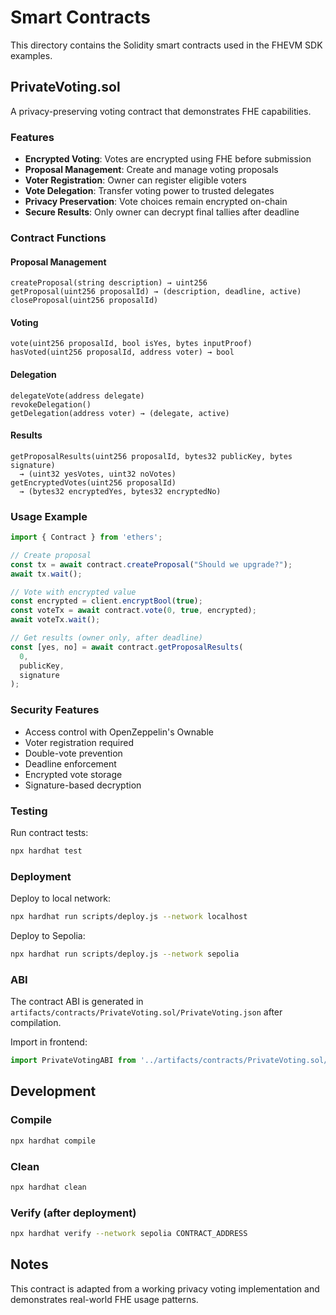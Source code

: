 # Smart Contracts

This directory contains the Solidity smart contracts used in the FHEVM SDK examples.

## PrivateVoting.sol

A privacy-preserving voting contract that demonstrates FHE capabilities.

### Features

- **Encrypted Voting**: Votes are encrypted using FHE before submission
- **Proposal Management**: Create and manage voting proposals
- **Voter Registration**: Owner can register eligible voters
- **Vote Delegation**: Transfer voting power to trusted delegates
- **Privacy Preservation**: Vote choices remain encrypted on-chain
- **Secure Results**: Only owner can decrypt final tallies after deadline

### Contract Functions

#### Proposal Management
```solidity
createProposal(string description) → uint256
getProposal(uint256 proposalId) → (description, deadline, active)
closeProposal(uint256 proposalId)
```

#### Voting
```solidity
vote(uint256 proposalId, bool isYes, bytes inputProof)
hasVoted(uint256 proposalId, address voter) → bool
```

#### Delegation
```solidity
delegateVote(address delegate)
revokeDelegation()
getDelegation(address voter) → (delegate, active)
```

#### Results
```solidity
getProposalResults(uint256 proposalId, bytes32 publicKey, bytes signature)
  → (uint32 yesVotes, uint32 noVotes)
getEncryptedVotes(uint256 proposalId)
  → (bytes32 encryptedYes, bytes32 encryptedNo)
```

### Usage Example

```javascript
import { Contract } from 'ethers';

// Create proposal
const tx = await contract.createProposal("Should we upgrade?");
await tx.wait();

// Vote with encrypted value
const encrypted = client.encryptBool(true);
const voteTx = await contract.vote(0, true, encrypted);
await voteTx.wait();

// Get results (owner only, after deadline)
const [yes, no] = await contract.getProposalResults(
  0,
  publicKey,
  signature
);
```

### Security Features

- Access control with OpenZeppelin's Ownable
- Voter registration required
- Double-vote prevention
- Deadline enforcement
- Encrypted vote storage
- Signature-based decryption

### Testing

Run contract tests:
```bash
npx hardhat test
```

### Deployment

Deploy to local network:
```bash
npx hardhat run scripts/deploy.js --network localhost
```

Deploy to Sepolia:
```bash
npx hardhat run scripts/deploy.js --network sepolia
```

### ABI

The contract ABI is generated in `artifacts/contracts/PrivateVoting.sol/PrivateVoting.json` after compilation.

Import in frontend:
```typescript
import PrivateVotingABI from '../artifacts/contracts/PrivateVoting.sol/PrivateVoting.json';
```

## Development

### Compile
```bash
npx hardhat compile
```

### Clean
```bash
npx hardhat clean
```

### Verify (after deployment)
```bash
npx hardhat verify --network sepolia CONTRACT_ADDRESS
```

## Notes

This contract is adapted from a working privacy voting implementation and demonstrates real-world FHE usage patterns.
